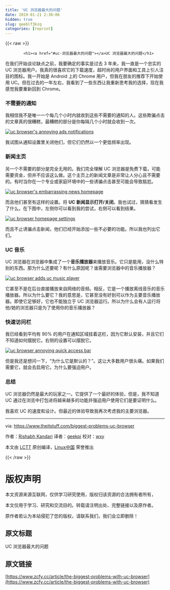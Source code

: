 ```yaml
---
title: 'UC 浏览器最大的问题' 
date: 2019-01-21 2:30:06
hidden: true
slug: qeeblf3kzq
categories: [reprint]
---
```


{{< raw >}}

            <h1><a href="#uc-浏览器最大的问题"></a>UC 浏览器最大的问题</h1>
<p>在我们开始谈论缺点之前，我要确定的事实是过去 3 年来，我一直是一个忠实的 UC 浏览器用户。我真的很喜欢它的下载速度，超时尚的用户界面和工具上引人注目的图标。我一开始是 Android 上的 Chrome 用户，但我在朋友的推荐下开始使用 UC。但在过去的一年左右，我看到了一些东西让我重新思考我的选择，现在我感觉我要重新回到 Chrome。</p>
<h3><a href="#不需要的通知"></a>不需要的<strong>通知</strong></h3>
<p>我相信我不是唯一一个每几个小时内就收到这些不需要的通知的人。这些欺骗点击的文章真的很糟糕，最糟糕的部分是你每隔几个小时就会收到一次。</p>
<p><a href="http://www.theitstuff.com/wp-content/uploads/2017/10/Untitled-design-6.png"><img src="https://p0.ssl.qhimg.com/t01bea79ae2ba4d8f58.png" alt="uc browser's annoying ads notifications"></a></p>
<p>我试图从通知设置里关闭他们，但它们仍然以一个更低频率出现。</p>
<h3><a href="#新闻主页"></a><strong>新闻主页</strong></h3>
<p>另一个不需要的部分是完全无用的。我们完全理解 UC 浏览器是免费下载，可能需要资金，但并不应该这么做。这个主页上的新闻文章是非常让人分心且不需要的。有时当你在一个专业或家庭环境中的一些诱骗点击甚至可能会导致尴尬。</p>
<p><a href="http://www.theitstuff.com/wp-content/uploads/2017/10/Untitled-design-1-1.png"><img src="https://p0.ssl.qhimg.com/t01ecd2a25eddab796e.png" alt="uc browser's embarrassing news homepage"></a></p>
<p>而且他们甚至有这样的设置。将 <strong>UC</strong> <strong>新闻显示打开/关闭</strong>。我也试过，猜猜看发生了什么。在下图中，左侧你可以看到我的尝试，右侧可以看到结果。</p>
<p><a href="http://www.theitstuff.com/wp-content/uploads/2017/12/uceffort.png"><img src="https://p0.ssl.qhimg.com/t012e39d562d1cd7087.png" alt="uc browser homepage settings"></a></p>
<p>而且不止诱骗点击新闻，他们已经开始添加一些不必要的功能。所以我也列出它们。</p>
<h3><a href="#uc-音乐"></a>UC <strong>音乐</strong></h3>
<p>UC 浏览器在浏览器中集成了一个<strong>音乐播放器</strong>来播放音乐。它只是能用，没什么特别的东西。那为什么还要呢？有什么原因呢？谁需要浏览器中的音乐播放器？</p>
<p><a href="http://www.theitstuff.com/wp-content/uploads/2017/10/Untitled-design-3-1.png"><img src="https://p0.ssl.qhimg.com/t01edba665da70982bc.png" alt="uc browser adds uc music player"></a></p>
<p>它甚至不是在后台直接播放来自网络的音频。相反，它是一个播放离线音乐的音乐播放器。所以为什么要它？我的意思是，它甚至没有好到可以作为主要音乐播放器。即使它足够好，它也不能独立于 UC 浏览器运行。所以为什么会有人运行将他/她的浏览器只是为了使用你的音乐播放器？</p>
<h3><a href="#快速访问栏"></a><strong>快速</strong>访问栏</h3>
<p>我已经看到平均有 90% 的用户在通知区域挂着这栏，因为它默认安装，并且它们不知道如何摆脱它。右侧的设置可以摆脱它。</p>
<p><a href="http://www.theitstuff.com/wp-content/uploads/2017/10/Untitled-design-4-1.png"><img src="https://p0.ssl.qhimg.com/t0100fbf0e0f495e6e5.png" alt="uc browser annoying quick access bar"></a></p>
<p>但是我还是想问一下，“为什么它是默认的？”。这让大多数用户很头痛。如果我们需要它，就会去启用它。为什么要强迫用户。</p>
<h3><a href="#总结"></a>总结</h3>
<p>UC 浏览器仍然是最大的玩家之一。它提供了一个最好的体验，但是，我不知道 UC 通过在浏览中打包进将越来越多的功能并强迫用户使用它们是要证明什么。</p>
<p>我喜欢 UC 的速度和设计。但最近的体验导致我再次考虑我的主要浏览器。</p>
<hr>
<p>via: <a href="https://www.theitstuff.com/biggest-problems-uc-browser">https://www.theitstuff.com/biggest-problems-uc-browser</a></p>
<p>作者：<a href="https://www.theitstuff.com/author/reevkandari">Rishabh Kandari</a> 译者：<a href="https://github.com/geekpi">geekpi</a> 校对：<a href="https://github.com/wxy">wxy</a></p>
<p>本文由 <a href="https://github.com/LCTT/TranslateProject">LCTT</a> 原创编译，<a href="https://linux.cn/">Linux中国</a> 荣誉推出</p>

          
{{< /raw >}}

# 版权声明
本文资源来源互联网，仅供学习研究使用，版权归该资源的合法拥有者所有，

本文仅用于学习、研究和交流目的。转载请注明出处、完整链接以及原作者。

原作者若认为本站侵犯了您的版权，请联系我们，我们会立即删除！

## 原文标题
UC 浏览器最大的问题

## 原文链接
[https://www.zcfy.cc/article/the-biggest-problems-with-uc-browser](https://www.zcfy.cc/article/the-biggest-problems-with-uc-browser)

